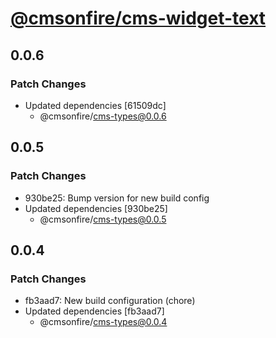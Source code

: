 # [@cmsonfire/cms-widget-text](https://www.npmjs.com/package/@cmsonfire/cms-widget-text?activeTab=versions)

## 0.0.6

### Patch Changes

- Updated dependencies [61509dc]
  - @cmsonfire/cms-types@0.0.6

## 0.0.5

### Patch Changes

- 930be25: Bump version for new build config
- Updated dependencies [930be25]
  - @cmsonfire/cms-types@0.0.5

## 0.0.4

### Patch Changes

- fb3aad7: New build configuration (chore)
- Updated dependencies [fb3aad7]
  - @cmsonfire/cms-types@0.0.4
